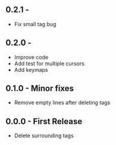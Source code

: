 ## 0.2.1 -
* Fix small tag bug

## 0.2.0 -
* Improve code
* Add test for multiple cursors
* Add keymaps

## 0.1.0 - Minor fixes
* Remove empty lines after deleting tags

## 0.0.0 - First Release
* Delete surrounding tags

